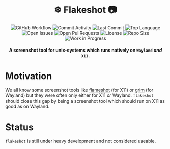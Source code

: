 <div align="center">
  <h1>❄ Flakeshot 📷</h1>

  ![GitHub Workflow]
  ![Commit Activity]
  ![Last Commit]
  ![Top Language]
  ![Open Issues]
  ![Open PullRequests]
  ![License]
  ![Repo Size]
  ![Work in Progress]

  #### A screenshot tool for unix-systems which runs natively on `Wayland` *and* `X11`.
</div>

# Motivation
We all know some screenshot tools like [flameshot] (for X11) or [grim] (for Wayland) but they
were often only either for X11 *or* Wayland. `flakeshot` should close this gap by being a screenshot
tool which should run on X11 as good as on Wayland.

# Status
`flakeshot` is still under heavy development and not considered useable.

<!-----------------------{ Links }---------------------------->

[flameshot]: https://github.com/flameshot-org/flameshot
[grim]: https://sr.ht/~emersion/grim/

<!-----------------------{ Badges }--------------------------->

[GitHub Workflow]: https://github.com/eneoli/flakeshot/actions/workflows/ci.yml/badge.svg
[Commit Activity]: https://img.shields.io/github/commit-activity/m/eneoli/flakeshot/main
[Last Commit]: https://img.shields.io/github/last-commit/eneoli/flakeshot
[Top Language]: https://img.shields.io/github/languages/top/eneoli/flakeshot
[Open Issues]: https://img.shields.io/github/issues/eneoli/flakeshot
[Open PullRequests]: https://img.shields.io/github/issues-pr/eneoli/flakeshot
[License]: https://img.shields.io/github/license/eneoli/flakeshot
[Repo Size]: https://img.shields.io/github/repo-size/eneoli/flakeshot
[Work in Progress]: https://img.shields.io/badge/WORK_IN_PROGRESS-red
